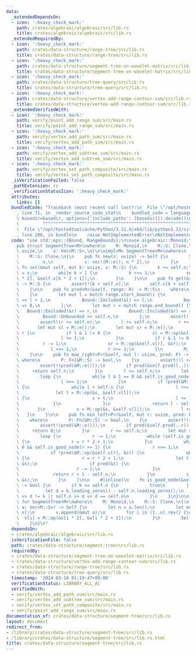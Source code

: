 ```yaml
---
data:
  _extendedDependsOn:
  - icon: ':heavy_check_mark:'
    path: crates/algebraic/algebraic/src/lib.rs
    title: crates/algebraic/algebraic/src/lib.rs
  _extendedRequiredBy:
  - icon: ':heavy_check_mark:'
    path: crates/data-structure/range-tree/src/lib.rs
    title: crates/data-structure/range-tree/src/lib.rs
  - icon: ':heavy_check_mark:'
    path: crates/data-structure/segment-tree-on-wavelet-matrix/src/lib.rs
    title: crates/data-structure/segment-tree-on-wavelet-matrix/src/lib.rs
  - icon: ':heavy_check_mark:'
    path: crates/data-structure/tree-query/src/lib.rs
    title: crates/data-structure/tree-query/src/lib.rs
  - icon: ':heavy_check_mark:'
    path: crates/data-structure/vertex-add-range-contour-sum/src/lib.rs
    title: crates/data-structure/vertex-add-range-contour-sum/src/lib.rs
  _extendedVerifiedWith:
  - icon: ':heavy_check_mark:'
    path: verify/point_add_range_sum/src/main.rs
    title: verify/point_add_range_sum/src/main.rs
  - icon: ':heavy_check_mark:'
    path: verify/vertex_add_path_sum/src/main.rs
    title: verify/vertex_add_path_sum/src/main.rs
  - icon: ':heavy_check_mark:'
    path: verify/vertex_add_subtree_sum/src/main.rs
    title: verify/vertex_add_subtree_sum/src/main.rs
  - icon: ':heavy_check_mark:'
    path: verify/vertex_set_path_composite/src/main.rs
    title: verify/vertex_set_path_composite/src/main.rs
  _isVerificationFailed: false
  _pathExtension: rs
  _verificationStatusIcon: ':heavy_check_mark:'
  attributes:
    links: []
  bundledCode: "Traceback (most recent call last):\n  File \"/opt/hostedtoolcache/Python/3.12.8/x64/lib/python3.12/site-packages/onlinejudge_verify/documentation/build.py\"\
    , line 71, in _render_source_code_stat\n    bundled_code = language.bundle(stat.path,\
    \ basedir=basedir, options={'include_paths': [basedir]}).decode()\n          \
    \         ^^^^^^^^^^^^^^^^^^^^^^^^^^^^^^^^^^^^^^^^^^^^^^^^^^^^^^^^^^^^^^^^^^^^^^^^^^^^^^^^^\n\
    \  File \"/opt/hostedtoolcache/Python/3.12.8/x64/lib/python3.12/site-packages/onlinejudge_verify/languages/rust.py\"\
    , line 288, in bundle\n    raise NotImplementedError\nNotImplementedError\n"
  code: "use std::ops::{Bound, RangeBounds};\n\nuse algebraic::Monoid;\n\n#[derive(Clone)]\n\
    pub struct SegmentTree<M>\nwhere\n    M: Monoid,\n    M::S: Clone,\n{\n    n:\
    \ usize,\n    v: Vec<M::S>,\n}\n\nimpl<M> SegmentTree<M>\nwhere\n    M: Monoid,\n\
    \    M::S: Clone,\n{\n    pub fn new(n: usize) -> Self {\n        Self {\n   \
    \         n,\n            v: vec![M::e(); n * 2],\n        }\n    }\n\n    pub\
    \ fn set(&mut self, mut k: usize, x: M::S) {\n        k += self.n;\n        self.v[k]\
    \ = x;\n        while k > 1 {\n            k >>= 1;\n            self.v[k] = M::op(&self.v[k\
    \ * 2], &self.v[k * 2 + 1]);\n        }\n    }\n\n    pub fn get(&self, k: usize)\
    \ -> M::S {\n        assert!(k < self.n);\n        self.v[k + self.n].clone()\n\
    \    }\n\n    pub fn prod<R>(&self, range: R) -> M::S\n    where\n        R: RangeBounds<usize>,\n\
    \    {\n        let mut l = match range.start_bound() {\n            Bound::Excluded(&l)\
    \ => l + 1,\n            Bound::Included(&l) => l,\n            Bound::Unbounded\
    \ => 0,\n        };\n        let mut r = match range.end_bound() {\n         \
    \   Bound::Excluded(&r) => r,\n            Bound::Included(&r) => r + 1,\n   \
    \         Bound::Unbounded => self.n,\n        };\n        assert!(l <= r);\n\
    \        assert!(r <= self.n);\n        l += self.n;\n        r += self.n;\n \
    \       let mut sl = M::e();\n        let mut sr = M::e();\n        while l <\
    \ r {\n            if l & 1 != 0 {\n                sl = M::op(&sl, &self.v[l]);\n\
    \                l += 1;\n            }\n            if r & 1 != 0 {\n       \
    \         r -= 1;\n                sr = M::op(&self.v[r], &sr);\n            }\n\
    \            l >>= 1;\n            r >>= 1;\n        }\n        M::op(&sl, &sr)\n\
    \    }\n\n    pub fn max_right<P>(&self, mut l: usize, pred: P) -> usize\n   \
    \ where\n        P: Fn(&M::S) -> bool,\n    {\n        assert!(l <= self.n);\n\
    \        assert!(pred(&M::e()));\n        if pred(&self.prod(l..)) {\n       \
    \     return self.n;\n        }\n        l += self.n;\n        let mut s = M::e();\n\
    \        loop {\n            while l & 1 == 0 && self.is_good_node(l >> 1) {\n\
    \                l >>= 1;\n            }\n            if !pred(&M::op(&s, &self.v[l]))\
    \ {\n                while l < self.n {\n                    l <<= 1;\n      \
    \              let t = M::op(&s, &self.v[l]);\n                    if pred(&t)\
    \ {\n                        s = t;\n                        l += 1;\n       \
    \             }\n                }\n                return l - self.n;\n     \
    \       }\n            s = M::op(&s, &self.v[l]);\n            l += 1;\n     \
    \   }\n    }\n\n    pub fn min_left<P>(&self, mut r: usize, pred: P) -> usize\n\
    \    where\n        P: Fn(&M::S) -> bool,\n    {\n        assert!(r <= self.n);\n\
    \        assert!(pred(&M::e()));\n        if pred(&self.prod(..r)) {\n       \
    \     return 0;\n        }\n        r += self.n;\n        let mut s = M::e();\n\
    \        loop {\n            r -= 1;\n            while !self.is_good_node(r)\
    \ {\n                r = r * 2 + 1;\n            }\n            while r & 1 !=\
    \ 0 && self.is_good_node(r >> 1) {\n                r >>= 1;\n            }\n\
    \            if !pred(&M::op(&self.v[r], &s)) {\n                while r < self.n\
    \ {\n                    r = r * 2 + 1;\n                    let t = M::op(&self.v[r],\
    \ &s);\n                    if pred(&t) {\n                        s = t;\n  \
    \                      r -= 1;\n                    }\n                }\n   \
    \             return r + 1 - self.n;\n            }\n            s = M::op(&self.v[r],\
    \ &s);\n        }\n    }\n\n    #[inline]\n    fn is_good_node(&self, k: usize)\
    \ -> bool {\n        if k >= self.n {\n            true\n        } else {\n  \
    \          let d = k.leading_zeros() - self.n.leading_zeros();\n            self.n\
    \ >> d != k || self.n >> d << d == self.n\n        }\n    }\n}\n\nimpl<M> From<Vec<M::S>>\
    \ for SegmentTree<M>\nwhere\n    M: Monoid,\n    M::S: Clone,\n{\n    fn from(mut\
    \ a: Vec<M::S>) -> Self {\n        let n = a.len();\n        let mut v = vec![M::e();\
    \ n];\n        v.append(&mut a);\n        for i in (1..n).rev() {\n          \
    \  v[i] = M::op(&v[i * 2], &v[i * 2 + 1]);\n        }\n        Self { n, v }\n\
    \    }\n}\n"
  dependsOn:
  - crates/algebraic/algebraic/src/lib.rs
  isVerificationFile: false
  path: crates/data-structure/segment-tree/src/lib.rs
  requiredBy:
  - crates/data-structure/segment-tree-on-wavelet-matrix/src/lib.rs
  - crates/data-structure/vertex-add-range-contour-sum/src/lib.rs
  - crates/data-structure/range-tree/src/lib.rs
  - crates/data-structure/tree-query/src/lib.rs
  timestamp: '2024-03-18 01:19:47+09:00'
  verificationStatus: LIBRARY_ALL_AC
  verifiedWith:
  - verify/vertex_add_path_sum/src/main.rs
  - verify/vertex_add_subtree_sum/src/main.rs
  - verify/vertex_set_path_composite/src/main.rs
  - verify/point_add_range_sum/src/main.rs
documentation_of: crates/data-structure/segment-tree/src/lib.rs
layout: document
redirect_from:
- /library/crates/data-structure/segment-tree/src/lib.rs
- /library/crates/data-structure/segment-tree/src/lib.rs.html
title: crates/data-structure/segment-tree/src/lib.rs
---
```

